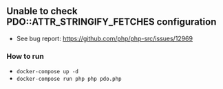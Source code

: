 ## Unable to check PDO::ATTR_STRINGIFY_FETCHES configuration
- See bug report: https://github.com/php/php-src/issues/12969

### How to run
- `docker-compose up -d`
- `docker-compose run php php pdo.php`

